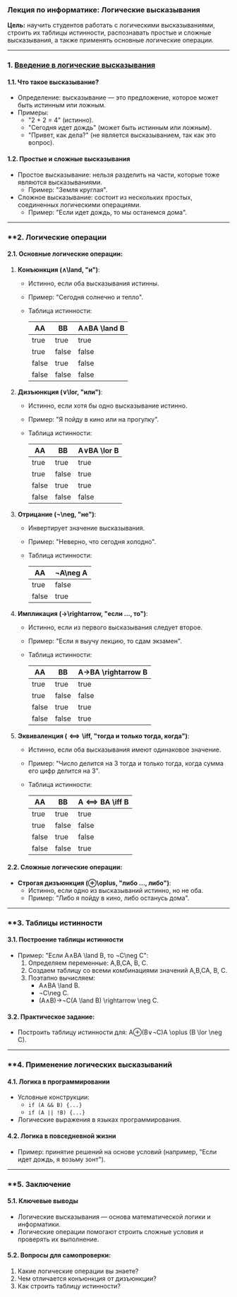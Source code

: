 
### **Лекция по информатике: Логические высказывания**

**Цель:** научить студентов работать с логическими высказываниями, строить их таблицы истинности, распознавать простые и сложные высказывания, а также применять основные логические операции.

---

### 1. [Введение в логические высказывания](Введение%20в%20логические%20высказывания.md)

#### 1.1. Что такое высказывание?

- Определение: высказывание — это предложение, которое может быть истинным или ложным.
- Примеры:
    - "2 + 2 = 4" (истинно).
    - "Сегодня идет дождь" (может быть истинным или ложным).
    - "Привет, как дела?" (не является высказыванием, так как это вопрос).

#### 1.2. Простые и сложные высказывания

- Простое высказывание: нельзя разделить на части, которые тоже являются высказываниями.
    - Пример: "Земля круглая".
- Сложное высказывание: состоит из нескольких простых, соединенных логическими операциями.
    - Пример: "Если идет дождь, то мы останемся дома".

---

### **2. Логические операции 

#### 2.1. Основные логические операции:

1. **Конъюнкция (∧\land, "и")**:
    
    - Истинно, если оба высказывания истинны.
    - Пример: "Сегодня солнечно и тепло".
    - Таблица истинности:
        
        |AA|BB|A∧BA \land B|
        |---|---|---|
        |true|true|true|
        |true|false|false|
        |false|true|false|
        |false|false|false|
        
2. **Дизъюнкция (∨\lor, "или")**:
    
    - Истинно, если хотя бы одно высказывание истинно.
    - Пример: "Я пойду в кино или на прогулку".
    - Таблица истинности:
        
        |AA|BB|A∨BA \lor B|
        |---|---|---|
        |true|true|true|
        |true|false|true|
        |false|true|true|
        |false|false|false|
        
3. **Отрицание (¬\neg, "не")**:
    
    - Инвертирует значение высказывания.
    - Пример: "Неверно, что сегодня холодно".
    - Таблица истинности:
        
        |AA|¬A\neg A|
        |---|---|
        |true|false|
        |false|true|
        
4. **Импликация (→\rightarrow, "если ..., то")**:
    
    - Истинно, если из первого высказывания следует второе.
    - Пример: "Если я выучу лекцию, то сдам экзамен".
    - Таблица истинности:
        
        |AA|BB|A→BA \rightarrow B|
        |---|---|---|
        |true|true|true|
        |true|false|false|
        |false|true|true|
        |false|false|true|
        
5. **Эквиваленция (  ⟺  \iff, "тогда и только тогда, когда")**:
    
    - Истинно, если оба высказывания имеют одинаковое значение.
    - Пример: "Число делится на 3 тогда и только тогда, когда сумма его цифр делится на 3".
    - Таблица истинности:
        
        |AA|BB|A  ⟺  BA \iff B|
        |---|---|---|
        |true|true|true|
        |true|false|false|
        |false|true|false|
        |false|false|true|
        

#### 2.2. Сложные логические операции:

- **Строгая дизъюнкция (⊕\oplus, "либо ..., либо")**:
    - Истинно, если одно из высказываний истинно, но не оба.
    - Пример: "Либо я пойду в кино, либо останусь дома".

---

### **3. Таблицы истинности 

#### 3.1. Построение таблицы истинности

- Пример: "Если A∧BA \land B, то ¬C\neg C":
    1. Определяем переменные: A,B,CA, B, C.
    2. Создаем таблицу со всеми комбинациями значений A,B,CA, B, C.
    3. Поэтапно вычисляем:
        - A∧BA \land B.
        - ¬C\neg C.
        - (A∧B)→¬C(A \land B) \rightarrow \neg C.

#### 3.2. Практическое задание:

- Построить таблицу истинности для: A⊕(B∨¬C)A \oplus (B \lor \neg C).

---

### **4. Применение логических высказываний 

#### 4.1. Логика в программировании

- Условные конструкции:
    - `if (A && B) {...}`
    - `if (A || !B) {...}`
- Логические выражения в языках программирования.

#### 4.2. Логика в повседневной жизни

- Пример: принятие решений на основе условий (например, "Если идет дождь, я возьму зонт").

---

### **5. Заключение 

#### 5.1. Ключевые выводы

- Логические высказывания — основа математической логики и информатики.
- Логические операции помогают строить сложные условия и проверять их выполнение.

#### 5.2. Вопросы для самопроверки:

1. Какие логические операции вы знаете?
2. Чем отличается конъюнкция от дизъюнкции?
3. Как строить таблицу истинности?


